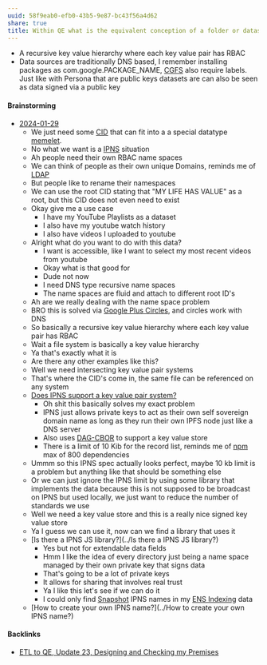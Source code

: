 ```yaml
---
uuid: 58f9eab0-efb0-43b5-9e87-bc43f56a4d62
share: true
title: Within QE what is the equivalent conception of a folder or dataset?
---
```

* A recursive key value hierarchy where each key value pair has RBAC
* Data sources are traditionally DNS based, I remember installing packages as com.google.PACKAGE_NAME, [CGFS](../6ca740f7-9928-4997-9cc1-2cc6db297117) also require labels. Just like with Persona that are public keys datasets are can also be seen as data signed via a public key



#### Brainstorming

* [2024-01-29](../2024-01-29)
	* We just need some [CID](../87e4fb9d-e5a8-4657-a7ba-f0962d1d075a) that can fit into a a special datatype [memelet](../11d118e1-bccd-46e7-8218-5fd3e113a577).
	* No what we want is a [IPNS](../2bde5c00-e98d-4182-ac7f-5f7c24f0bd93) situation
	* Ah people need their own RBAC name spaces
	* We can think of people as their own unique Domains, reminds me of [LDAP](../91dcc396-4854-454a-af93-12b19f08b4de)
	* But people like to rename their namespaces
	* We can use the root CID stating that "MY LIFE HAS VALUE" as a root, but this CID does not even need to exist
	* Okay give me a use case
		* I have my YouTube Playlists as a dataset
		* I also have my youtube watch history
		* I also have videos I uploaded to youtube
	* Alright what do you want to do with this data?
		* I want is accessible, like I want to select my most recent videos from youtube
		* Okay what is that good for
		* Dude not now
		* I need DNS type recursive name spaces
		* The name spaces are fluid and attach to different root ID's
	* Ah are we really dealing with the name space problem
	* BRO this is solved via [Google Plus Circles](../2d73d2c2-cfb8-4fdf-9660-b642f6668645), and circles work with DNS
	* So basically a recursive key value hierarchy where each key value pair has RBAC
	* Wait a file system is basically a key value hierarchy
	* Ya that's exactly what it is
	*  Are there any other examples like this?
	* Well we need intersecting key value pair systems
	* That's where the CID's come in, the same file can be referenced on any system
	* [Does IPNS support a key value pair system?](../b4f62974-9320-4267-bc18-117975102d5d)
		* Oh shit this basically solves my exact problem
		* IPNS just allows private keys to act as their own self sovereign domain name as long as they run their own IPFS node just like a DNS server
		* Also uses [DAG-CBOR](../fa043837-1b3a-4ef1-b532-26dc6c53eadf) to support a key value store
		* There is a limit of 10 Kib for the record list, reminds me of [npm](../Software/List/npm) max of 800 dependencies
	* Ummm so this IPNS spec actually looks perfect, maybe 10 kb limit is a problem but anything like that should be something else
	* Or we can just ignore the IPNS limit by using some library that implements the data because this is not supposed to be broadcast on IPNS but used locally, we just want to reduce the number of standards we use
	* Well we need a key value store and this is a really nice signed key value store
	* Ya I guess we can use it, now can we find a library that uses it
	* [Is there a IPNS JS library?](../Is there a IPNS JS library?)
		* Yes but not for extendable data fields
		* Hmm I like the idea of every directory just being a name space managed by their own private key that signs data
		* That's going to be a lot of private keys
		* It allows for sharing that involves real trust
		* Ya I like this let's see if we can do it
		* I could only find [Snapshot](../b24ee33c-b3bb-400e-ac10-fe833a536955) IPNS names in my [ENS Indexing](../28740a43-67c5-4930-8b5c-41c06e659c6a) data
	* [How to create your own IPNS name?](../How to create your own IPNS name?)

#### Backlinks

* [ETL to QE, Update 23, Designing and Checking my Premises](/2bd9365f-daba-418c-bbe8-3aed2804909d)
